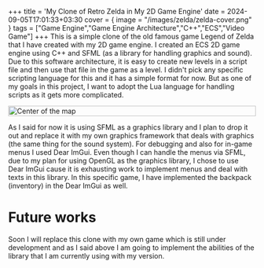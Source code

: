 +++
title = 'My Clone of Retro Zelda in My 2D Game Engine'
date = 2024-09-05T17:01:33+03:30
cover = { image = "/images/zelda/zelda-cover.png" }
tags = ["Game Engine","Game Engine Architecture","C++","ECS","Video Game"]
+++
This is a simple clone of the old famous game Legend of Zelda that I have created with my 2D game engine. I created an ECS 2D game engine using C++ and SFML (as a library for handling graphics and sound). Due to this software architecture, it is easy to create new levels in a script file and then use that file in the game as a level. I didn't pick any specific scripting language for this and it has a simple format for now. But as one of my goals in this project, I want to adopt the Lua language for handling scripts as it gets more complicated.

<div style="display: flex; justify-content: center;">
  <img src="/images/zelda/center.gif" alt="Center of the map" style="width: 100%;">
</div>


As I said for now it is using SFML as a graphics library and I plan to drop it out and replace it with my own graphics framework that deals with graphics (the same thing for the sound system).
For debugging and also for in-game menus I used Dear ImGui. Even though I can handle the menus via SFML, due to my plan for using OpenGL as the graphics library, I chose to use Dear ImGui cause it is exhausting work to implement menus and deal with texts in this library. In this specific game, I have implemented the backpack (inventory) in the Dear ImGui as well.

# Future works
Soon I will replace this clone with my own game which is still under development and as I said above I am going to implement the abilities of the library that I am currently using with my version.
